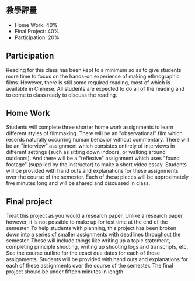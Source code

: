 ## 教學評量
- Home Work: 40%
- Final Project: 40%
- Participation: 20%

## Participation
Reading for this class has been kept to a minimum so as to give students more time to focus on the hands-on experience of making ethnographic films. However, there is still some required reading, most of which is available in Chinese. All students are expected to do all of the reading and to come to class ready to discuss the reading. 

## Home Work
Students will complete three shorter home work assignments to learn different styles of filmmaking. There will be an "observational" film which records naturally occurring human behavior without commentary. There will be an "interview" assignment which consistes entirely of interviews in different settings (such as sitting down indoors, or walking around outdoors). And there will be a "reflexive" assignment which uses "found footage" (supplied by the instructor) to make a short video essay. Students will be provided with hand outs and explanations for these assignments over the course of the semester. Each of these pieces will be approximately five minutes long and will be shared and discussed in class.

## Final project

Treat this project as you would a research paper. Unlike a research paper, however, it is not possible to make up for lost time at the end of the semester. To help students with planning, this project has been broken down into a series of smaller assignments with deadlines throughout the semester. These will include things like writing up a topic statement, completing principle shooting, writing up shooting logs and transcripts, etc. See the course outline for the exact due dates for each of these assignments. Students will be provided with hand outs and explanations for each of these assignments over the course of the semester. The final project should be under fifteen minutes in length. 

